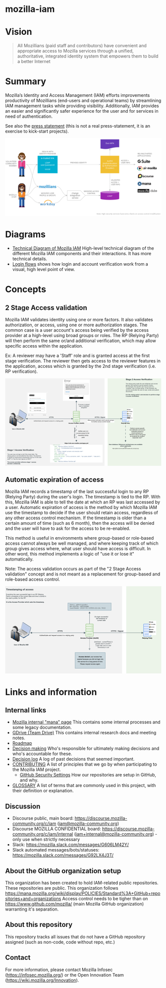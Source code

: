 # mozilla-iam

# Vision
> All Mozillians (paid staff and contributors) have convenient and appropriate access to Mozilla services through a unified, authoritative, integrated identity system that empowers them to build a better Internet

# Summary
Mozilla’s Identity and Access Management (IAM) efforts improvements productivity of Mozillians (end-users and operational teams) by streamlining IAM management tasks while providing visibility.
Additionally, IAM provides an easier and significantly safer experience for the user and for services in need of authentication.

See also the [press statement](Press.md) (this is not a real press-statement, it is an exercise to kick-start projects).


![Diagram](/imgs/diagram.png?raw=true "High-level diagram")

# Diagrams

- [Technical Diagram of Mozilla IAM](imgs/technical_architecture_diagram.png?raw=true) High-level technical diagram of
  the different Mozilla IAM components and their interactions. It has more technical details.
- [Login flows](imgs/login_flows.png?raw=true) shows how login and account verification work from a visual, high level
  point of
  view.


# Concepts

## 2 Stage Access validation

Mozilla IAM validates identity using one or more factors. It also validates authorization, or access, using one or
more authorization stages.
The common case is a user account's access being verified by the access provider at a high-level using broad groups or
roles. The RP (Relying Party) will then perform the same or/and additional verification, which may allow specific access within the
application.

Ex: A reviewer may have a 'Staff' role and is granted access at the first stage verification. The reviewer then gets access
to the reviewer features in the application, access which is granted by the 2nd stage verification (i.e. RP
verification).

![2stages](/imgs/2stageaccess.png?raw=true "2 Stages Access Diagram")

## Automatic expiration of access

Mozilla IAM records a timestamp of the last successful login to any RP (Relying Party) during the user's login. The
timestamp is tied to the RP.
With this, Mozilla IAM is able to tell the date at which an RP was last accessed by a user.
Automatic expiration of access is the method by which Mozilla IAM use the timestamp to decide if the user should
retain access, regardless of any other access control mechanism. If the timestamp is older than a certain amount of time
(such as 6 month), then the access will be denied and the user will have to ask for the access to be re-enabled.

This method is useful in environments where group-based or role-based access cannot always be well managed, and where
keeping track of which group gives access where, what user should have access is difficult. In other word, this method
implements a logic of "use it or lose it" automatically.

Note: The access validation occurs as part of the "2 Stage Access validation" concept and is not meant as a replacement for group-based and role-based access control.

![expirationofaccess](/imgs/expirationofaccess.png?raw=true "Expiration of access diagram")

# Links and information
## Internal links
- [Mozilla internal "mana" page](https://mana.mozilla.org/wiki/display/SECURITY/IAM) This contains some internal processes and some legacy documentation.
- [GDrive (Team Drive)](https://drive.google.com/drive/folders/0ALdo9L7TEaCgUk9PVA) This contains internal research docs and meeting notes.
- [Roadmap](https://app.productplan.com/EMw7z52W#)
- [Decision making](DECISION-MAKING.md) Who's responsible for ultimately making decisions and who's accountable for these.
- [Decision log](https://docs.google.com/spreadsheets/d/1QqJBLg6tTMUj_8VyPMEZOdsiumSzAwdZ-J-SpJsaEqs/edit#gid=0) A log of past decisions that seemed important.
- [CONTRIBUTING](CONTRIBUTING.md) A list of principles that we go by when participating to the Mozilla IAM project.
  - [GitHub Security Settings](GitHub-Security-Settings.md) How our repositories are setup in GitHub, and why.
- [GLOSSARY](GLOSSARY.md) A list of terms that are commonly used in this project, with their definition or explanation.

## Discussion
- Discourse public, main board: https://discourse.mozilla-community.org/c/iam (iam@mozilla-community.org)
- Discourse MOZILLA CONFIDENTIAL board: https://discourse.mozilla-community.org/c/iam/internal (iam+internal@mozilla-community.org) - only use when strictly necessary
- Slack: https://mozilla.slack.com/messages/G606LM42Y/
- Slack automated messages/bots/statuses: https://mozilla.slack.com/messages/G92LX4J3T/

## About the GitHub organization setup
This organization has been created to hold IAM-related public repositories. These repositories are public.
This organization follows https://mana.mozilla.org/wiki/display/POLICIES/Standard%3A+GitHub+repositories+and+organizations
Access control needs to be tigher than on https://www.github.com/mozilla/ (main Mozilla GitHub organization) warranting it's separation.

## About this repository
This repository tracks all issues that do not have a GitHub repository assigned (such as non-code, code without repo, etc.)

## Contact
For more information, please contact Mozilla Infosec (https://infosec.mozilla.org/) or the Open Innovation Team (https://wiki.mozilla.org/Innovation).
